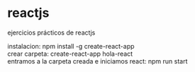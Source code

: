 # reactjs
ejercicios prácticos de reactjs

instalacion: npm install -g create-react-app<br>
crear carpeta: create-react-app hola-react<br>
entramos a la carpeta creada e iniciamos react: npm run start
